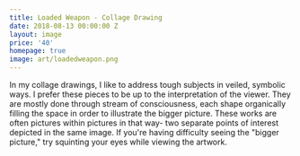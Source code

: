 ```yaml
---
title: Loaded Weapon - Collage Drawing
date: 2018-08-13 00:00:00 Z
layout: image
price: '40'
homepage: true
image: art/loadedweapon.png
---
```


In my collage drawings, I like to address tough subjects in veiled, symbolic ways. I prefer these pieces to be up to the interpretation of the viewer. They are mostly done through stream of consciousness, each shape organically filling the space in order to illustrate the bigger picture. These works are often pictures within pictures in that way- two separate points of interest depicted in the same image. If you're having difficulty seeing the "bigger picture," try squinting your eyes while viewing the artwork.
